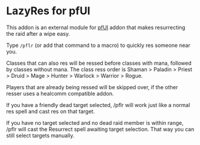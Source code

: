 # LazyRes for pfUI

This addon is an external module for [pfUI](https://gitlab.com/shagu/pfUI) addon that makes resurrecting the raid after a wipe easy.

Type `/pflr` (or add that command to a macro) to quickly res someone near you.

Classes that can also res will be ressed before classes with mana, followed by classes without mana. The class ress order is Shaman > Paladin > Priest > Druid > Mage > Hunter > Warlock > Warrior > Rogue.

Players that are already being ressed will be skipped over, if the other resser uses a healcomm compatible addon.

If you have a friendly dead target selected, /pflr will work just like a normal res spell and cast res on that target.

If you have no target selected and no dead raid member is within range, /pflr will cast the Resurrect spell awaiting target selection. That way you can still select targets manually.
